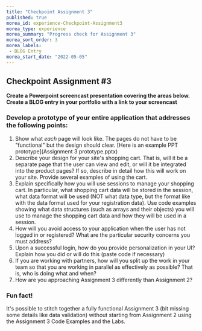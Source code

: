 ```yaml
--- 
title: "Checkpoint Assignment 3" 
published: true 
morea_id: experience-Checkpoint-Assignment3
morea_type: experience 
morea_summary: "Progress check for Assignment 3"
morea_sort_order: 3 
morea_labels:
 - BLOG Entry
morea_start_date: "2022-05-05"
---
```

## Checkpoint Assignment #3


**Create a Powerpoint screencast presentation covering the areas below. Create a BLOG entry in your portfolio with a link to your screencast**

### Develop a prototype of your entire application that addresses the following points:
   1. Show what *each* page will look like. The pages do not have to be "functional" but the design should clear. [Here is an example PPT prototype](Assignment 3 prototype.pptx)
   2. Describe your design for your site's shopping cart. That is, will it be a separate page that the user can view and edit, or will it be integrated into the product pages? If so, describe in detail how this will work on your site. Provide several examples of using the cart.
   2. Explain specifically how you will use sessions to manage your shopping cart. In particular, what shopping cart data will be stored in the session, what data format will be used (NOT what data type, but the format like with the data format used for your registration data). Use code examples showing what data structures (such as arrays and their objects) you will use to manage the shopping cart data and how they will be used in a session.
   3. How will you avoid access to your application when the user has not logged in or registered? What are the particular security concerns you must address?
   4. Upon a successful login, how do you provide personalization in your UI? Explain how you did or will do this (paste code if necessary)
   5. If you are working with partners, how will you split up the work in your team so that you are working in parallel as effectively as possible? That is, who is doing what and when?
   6. How are you approaching Assignment 3 differently than Assignment 2?

### Fun fact!
It's possible to stitch together a fully functional Assignment 3 (bit missing some details like data validation) without starting from Assignment 2 using the Assignment 3 Code Examples and the Labs.